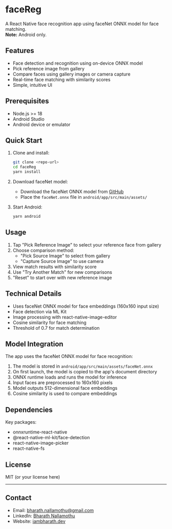 # faceReg

A React Native face recognition app using faceNet ONNX model for face matching.  
**Note:** Android only.

## Features

- Face detection and recognition using on-device ONNX model
- Pick reference image from gallery
- Compare faces using gallery images or camera capture
- Real-time face matching with similarity scores
- Simple, intuitive UI

## Prerequisites

- Node.js >= 18
- Android Studio
- Android device or emulator

## Quick Start

1. Clone and install:
   ```sh
   git clone <repo-url>
   cd faceReg
   yarn install
   ```

2. Download faceNet model:
   - Download the faceNet ONNX model from [GitHub](https://github.com/NicolasSM-001/faceNet.onnx-)
   - Place the `faceNet.onnx` file in `android/app/src/main/assets/`

3. Start Android:
   ```sh
   yarn android
   ```

## Usage

1. Tap "Pick Reference Image" to select your reference face from gallery
2. Choose comparison method:
   - "Pick Source Image" to select from gallery
   - "Capture Source Image" to use camera
3. View match results with similarity score
4. Use "Try Another Match" for new comparisons
5. "Reset" to start over with new reference image

## Technical Details

- Uses faceNet ONNX model for face embeddings (160x160 input size)
- Face detection via ML Kit
- Image processing with react-native-image-editor
- Cosine similarity for face matching
- Threshold of 0.7 for match determination

## Model Integration

The app uses the faceNet ONNX model for face recognition:

1. The model is stored in `android/app/src/main/assets/faceNet.onnx`
2. On first launch, the model is copied to the app's document directory
3. ONNX runtime loads and runs the model for inference
4. Input faces are preprocessed to 160x160 pixels
5. Model outputs 512-dimensional face embeddings
6. Cosine similarity is used to compare embeddings

## Dependencies

Key packages:
- onnxruntime-react-native
- @react-native-ml-kit/face-detection
- react-native-image-picker
- react-native-fs

## License

MIT (or your license here)

---

## Contact

- Email: bharath.nallamothu@gmail.com
- LinkedIn: [Bharath Nallamothu](https://www.linkedin.com/in/bharath-nallamothu-54664188/)
- Website: [iambharath.dev](https://iambharath.dev/)